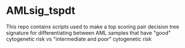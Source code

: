 # AMLsig_tspdt

This repo contains scripts used to make a top scoring pair decision tree signature for differentiating between AML samples that have "good" cytogenetic risk vs "intermediate and poor" cytogenetic risk
